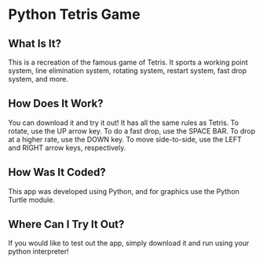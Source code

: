 # Python Tetris Game
## What Is It?
This is a recreation of the famous game of Tetris. It sports a working point system, line elimination system, rotating system, restart system, fast drop system, and more.
## How Does It Work?
You can download it and try it out! It has all the same rules as Tetris. To rotate, use the UP arrow key. To do a fast drop, use the SPACE BAR. To drop at a higher rate, use the DOWN key. To move side-to-side, use the LEFT and RIGHT arrow keys, respectively.
## How Was It Coded?
This app was developed using Python, and for graphics use the Python Turtle module.
## Where Can I Try It Out?
If you would like to test out the app, simply download it and run using your python interpreter!
